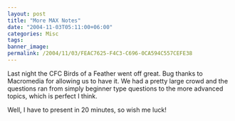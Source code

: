 ```yaml
---
layout: post
title: "More MAX Notes"
date: "2004-11-03T05:11:00+06:00"
categories: Misc 
tags: 
banner_image: 
permalink: /2004/11/03/FEAC7625-F4C3-C696-0CA594C557CEFE38
---
```


Last night the CFC Birds of a Feather went off great. Bug thanks to Macromedia for allowing us to have it. We had a pretty large crowd and the questions ran from simply beginner type questions to the more advanced topics, which is perfect I think.

Well, I have to present in 20 minutes, so wish me luck!